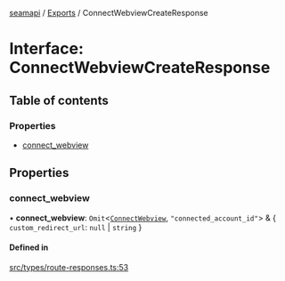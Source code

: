 [seamapi](../README.md) / [Exports](../modules.md) / ConnectWebviewCreateResponse

# Interface: ConnectWebviewCreateResponse

## Table of contents

### Properties

- [connect\_webview](ConnectWebviewCreateResponse.md#connect_webview)

## Properties

### connect\_webview

• **connect\_webview**: `Omit`<[`ConnectWebview`](ConnectWebview.md), ``"connected_account_id"``\> & { `custom_redirect_url`: ``null`` \| `string`  }

#### Defined in

[src/types/route-responses.ts:53](https://github.com/hello-seam/seamapi-javascript/blob/main/src/types/route-responses.ts#L53)
